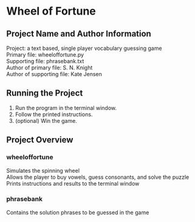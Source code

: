# Wheel of Fortune

## Project Name and Author Information

Project: a text based, single player vocabulary guessing game  
Primary file: wheeloffortune.py  
Supporting file: phrasebank.txt  
Author of primary file: S. N. Knight  
Author of supporting file: Kate Jensen

## Running the Project

1. Run the program in the terminal window. 
2. Follow the printed instructions.
3. (optional) Win the game.

## Project Overview

### wheeloffortune

Simulates the spinning wheel  
Allows the player to buy vowels, guess consonants, and solve the puzzle  
Prints instructions and results to the terminal window

### phrasebank

Contains the solution phrases to be guessed in the game
